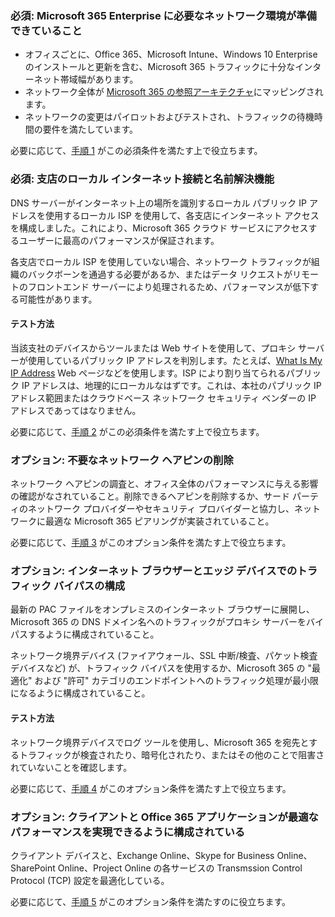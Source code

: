 <a name="crit-networking-step1"></a>
### <a name="required-your-network-is-ready-for-microsoft-365-enterprise"></a>必須: Microsoft 365 Enterprise に必要なネットワーク環境が準備できていること

- オフィスごとに、Office 365、Microsoft Intune、Windows 10 Enterprise のインストールと更新を含む、Microsoft 365 トラフィックに十分なインターネット帯域幅があります。
- ネットワーク全体が [Microsoft 365 の参照アーキテクチャ](https://docs.microsoft.com/office365/enterprise/office-365-network-connectivity-principles#BKMK_P2)にマッピングされます。
- ネットワークの変更はパイロットおよびテストされ、トラフィックの待機時間の要件を満たしています。

必要に応じて、[手順 1](../networking-provide-bandwidth-cloud-services.md) がこの必須条件を満たす上で役立ちます。

<a name="crit-networking-step2"></a>
### <a name="required-your-local-offices-have-local-internet-connections-and-name-resolution"></a>必須: 支店のローカル インターネット接続と名前解決機能

DNS サーバーがインターネット上の場所を識別するローカル パブリック IP アドレスを使用するローカル ISP を使用して、各支店にインターネット アクセスを構成しました。これにより、Microsoft 365 クラウド サービスにアクセスするユーザーに最高のパフォーマンスが保証されます。

各支店でローカル ISP を使用していない場合、ネットワーク トラフィックが組織のバックボーンを通過する必要があるか、またはデータ リクエストがリモートのフロントエンド サーバーにより処理されるため、パフォーマンスが低下する可能性があります。

#### <a name="how-to-test"></a>テスト方法
当該支社のデバイスからツールまたは Web サイトを使用して、プロキシ サーバーが使用しているパブリック IP アドレスを判別します。たとえば、[What Is My IP Address](https://www.whatismypublicip.com/) Web ページなどを使用します。ISP により割り当てられるパブリック IP アドレスは、地理的にローカルなはずです。これは、本社のパブリック IP アドレス範囲またはクラウドベース ネットワーク セキュリティ ベンダーの IP アドレスであってはなりません。

必要に応じて、[手順 2](../networking-dns-resolution-same-location.md) がこの必須条件を満たす上で役立ちます。

<a name="crit-networking-step3"></a>
### <a name="optional-unnecessary-network-hairpins-are-removed"></a>オプション: 不要なネットワーク ヘアピンの削除

ネットワーク ヘアピンの調査と、オフィス全体のパフォーマンスに与える影響の確認がなされていること。削除できるヘアピンを削除するか、サード パーティのネットワーク プロバイダーやセキュリティ プロバイダーと協力し、ネットワークに最適な Microsoft 365 ピアリングが実装されていること。

必要に応じて、[手順 3](../networking-avoid-network-hairpins.md) がこのオプション条件を満たす上で役立ちます。


<a name="crit-networking-step4"></a>
### <a name="optional-you-have-configured-traffic-bypass-on-your-internet-browsers-and-edge-devices"></a>オプション: インターネット ブラウザーとエッジ デバイスでのトラフィック バイパスの構成

最新の PAC ファイルをオンプレミスのインターネット ブラウザーに展開し、Microsoft 365 の DNS ドメイン名へのトラフィックがプロキシ サーバーをバイパスするように構成されていること。

ネットワーク境界デバイス (ファイアウォール、SSL 中断/検査、パケット検査デバイスなど) が、トラフィック バイパスを使用するか、Microsoft 365 の "最適化" および "許可" カテゴリのエンドポイントへのトラフィック処理が最小限になるように構成されていること。


#### <a name="how-to-test"></a>テスト方法

ネットワーク境界デバイスでログ ツールを使用し、Microsoft 365 を宛先とするトラフィックが検査されたり、暗号化されたり、またはその他のことで阻害されていないことを確認します。

必要に応じて、[手順 4](../networking-configure-proxies-firewalls.md) がこのオプション条件を満たす上で役立ちます。


<a name="crit-networking-step5"></a>
### <a name="optional-your-clients-and-office-365-applications-are-configured-for-optimal-performance"></a>オプション: クライアントと Office 365 アプリケーションが最適なパフォーマンスを実現できるように構成されている

クライアント デバイスと、Exchange Online、Skype for Business Online、SharePoint Online、Project Online の各サービスの Transmssion Control Protocol (TCP) 設定を最適化している。

必要に応じて、[手順 5](../networking-optimize-tcp-performance.md) がこのオプション条件を満たすのに役立ちます。
